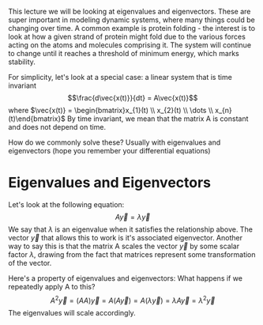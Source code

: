 This lecture we will be looking at eigenvalues and eigenvectors. These are super important in modeling dynamic systems, where many things could be changing over time. A common example is protein folding - the interest is to look at how a given strand of protein might fold due to the various forces acting on the atoms and molecules comprising it. The system will continue to change until it reaches a threshold of minimum energy, which marks stability.

For simplicity, let's look at a special case: a linear system that is time invariant
$$\frac{d\vec{x(t)}}{dt} = A\vec{x(t)}$$ where $\vec{x(t)} = \begin{bmatrix}x_{1}(t) \\ x_{2}(t) \\ \dots \\ x_{n}(t)\end{bmatrix}$
By time invariant, we mean that the matrix A is constant and does not depend on time.

How do we commonly solve these? Usually with eigenvalues and eigenvectors (hope you remember your differential equations)

# Eigenvalues and Eigenvectors
Let's look at the following equation:
$$A\vec{y}=\lambda \vec{y}$$
We say that $\lambda$ is an eigenvalue when it satisfies the relationship above. The vector $\vec{y}$ that allows this to work is it's associated eigenvector. Another way to say this is that the matrix A scales the vector $\vec{y}$ by some scalar factor $\lambda$, drawing from the fact that matrices represent some transformation of the vector.

Here's a property of eigenvalues and eigenvectors: What happens if we repeatedly apply A to this?
$$A^2\vec{y} = (AA)\vec{y} = A(A\vec{y}) = A(\lambda \vec{y}) = \lambda A\vec{y} = \lambda^2\vec{y}$$
The eigenvalues will scale accordingly.